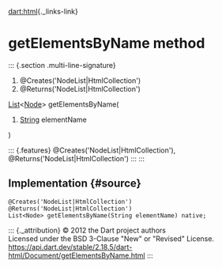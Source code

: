 [dart:html](../../dart-html/dart-html-library){._links-link}

getElementsByName method
========================

::: {.section .multi-line-signature}
<div>

1.  \@Creates(\'NodeList\|HtmlCollection\')
2.  \@Returns(\'NodeList\|HtmlCollection\')

</div>

[List](../../dart-core/list-class)\<[Node](../node-class)\>
getElementsByName(

1.  [String](../../dart-core/string-class) elementName

)

::: {.features}
\@Creates(\'NodeList\|HtmlCollection\'),
\@Returns(\'NodeList\|HtmlCollection\')
:::
:::

Implementation {#source}
--------------

``` {.language-dart data-language="dart"}
@Creates('NodeList|HtmlCollection')
@Returns('NodeList|HtmlCollection')
List<Node> getElementsByName(String elementName) native;
```

::: {._attribution}
© 2012 the Dart project authors\
Licensed under the BSD 3-Clause \"New\" or \"Revised\" License.\
<https://api.dart.dev/stable/2.18.5/dart-html/Document/getElementsByName.html>
:::
